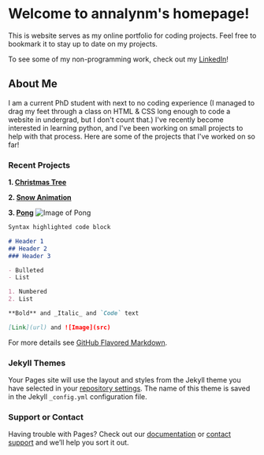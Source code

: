 # Welcome to annalynm's homepage!

This is website serves as my online portfolio for coding projects. Feel free to bookmark it to stay up to date on my projects.

To see some of my non-programming work, check out my [LinkedIn](https://www.linkedin.com/in/annalynm96/)! 

## About Me

I am a current PhD student with next to no coding experience (I managed to drag my feet through a class on HTML & CSS long enough to code a website in undergrad, but I don't count that.) I've recently become interested in learning python, and I've been working on small projects to help with that process. Here are some of the projects that I've worked on so far!

### Recent Projects
**1. [Christmas Tree](https://github.com/annalynm/Christmas-Tree)**

**2. [Snow Animation](https://github.com/annalynm/Let-It-Snow)**

**3. [Pong](https://github.com/annalynm/Pong)**
![Image of Pong](https://github.com/annalynm/Pong/blob/main/Pong.jpg)

```markdown
Syntax highlighted code block

# Header 1
## Header 2
### Header 3

- Bulleted
- List

1. Numbered
2. List

**Bold** and _Italic_ and `Code` text

[Link](url) and ![Image](src)
```

For more details see [GitHub Flavored Markdown](https://guides.github.com/features/mastering-markdown/).

### Jekyll Themes

Your Pages site will use the layout and styles from the Jekyll theme you have selected in your [repository settings](https://github.com/annalynm/annalynm.github.io/settings). The name of this theme is saved in the Jekyll `_config.yml` configuration file.

### Support or Contact

Having trouble with Pages? Check out our [documentation](https://docs.github.com/categories/github-pages-basics/) or [contact support](https://github.com/contact) and we’ll help you sort it out.
